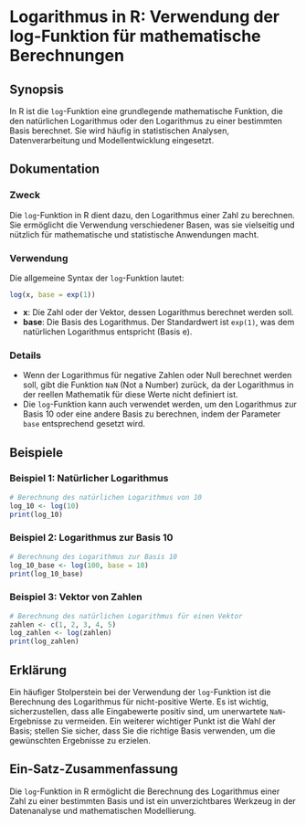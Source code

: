 <!--
Meta Description: # Logarithmus in R: Verwendung der log-Funktion für mathematische Berechnungen ## Synopsis In R ist die `log`-Funktion eine grundlegende mathematische...
Meta Keywords: logarithmus, die, der, log, basis
-->

# Logarithmus in R: Verwendung der log-Funktion für mathematische Berechnungen

## Synopsis
In R ist die `log`-Funktion eine grundlegende mathematische Funktion, die den natürlichen Logarithmus oder den Logarithmus zu einer bestimmten Basis berechnet. Sie wird häufig in statistischen Analysen, Datenverarbeitung und Modellentwicklung eingesetzt.

## Dokumentation
### Zweck
Die `log`-Funktion in R dient dazu, den Logarithmus einer Zahl zu berechnen. Sie ermöglicht die Verwendung verschiedener Basen, was sie vielseitig und nützlich für mathematische und statistische Anwendungen macht.

### Verwendung
Die allgemeine Syntax der `log`-Funktion lautet:
```R
log(x, base = exp(1))
```
- **x**: Die Zahl oder der Vektor, dessen Logarithmus berechnet werden soll.
- **base**: Die Basis des Logarithmus. Der Standardwert ist `exp(1)`, was dem natürlichen Logarithmus entspricht (Basis e).

### Details
- Wenn der Logarithmus für negative Zahlen oder Null berechnet werden soll, gibt die Funktion `NaN` (Not a Number) zurück, da der Logarithmus in der reellen Mathematik für diese Werte nicht definiert ist.
- Die `log`-Funktion kann auch verwendet werden, um den Logarithmus zur Basis 10 oder eine andere Basis zu berechnen, indem der Parameter `base` entsprechend gesetzt wird.

## Beispiele
### Beispiel 1: Natürlicher Logarithmus
```R
# Berechnung des natürlichen Logarithmus von 10
log_10 <- log(10)
print(log_10)
```

### Beispiel 2: Logarithmus zur Basis 10
```R
# Berechnung des Logarithmus zur Basis 10
log_10_base <- log(100, base = 10)
print(log_10_base)
```

### Beispiel 3: Vektor von Zahlen
```R
# Berechnung des natürlichen Logarithmus für einen Vektor
zahlen <- c(1, 2, 3, 4, 5)
log_zahlen <- log(zahlen)
print(log_zahlen)
```

## Erklärung
Ein häufiger Stolperstein bei der Verwendung der `log`-Funktion ist die Berechnung des Logarithmus für nicht-positive Werte. Es ist wichtig, sicherzustellen, dass alle Eingabewerte positiv sind, um unerwartete `NaN`-Ergebnisse zu vermeiden. Ein weiterer wichtiger Punkt ist die Wahl der Basis; stellen Sie sicher, dass Sie die richtige Basis verwenden, um die gewünschten Ergebnisse zu erzielen.

## Ein-Satz-Zusammenfassung
Die `log`-Funktion in R ermöglicht die Berechnung des Logarithmus einer Zahl zu einer bestimmten Basis und ist ein unverzichtbares Werkzeug in der Datenanalyse und mathematischen Modellierung.